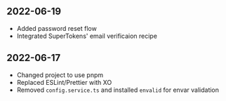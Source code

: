 ## 2022-06-19
- Added password reset flow
- Integrated SuperTokens' email verificaion recipe

## 2022-06-17
- Changed project to use pnpm
- Replaced ESLint/Prettier with XO
- Removed `config.service.ts` and installed `envalid` for envar validation